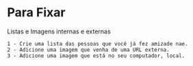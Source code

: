 # Para Fixar

Listas e Imagens internas e externas

    1 - Crie uma lista das pessoas que você já fez amizade nae.
    2 - Adicione uma imagem que venha de uma URL externa.
    3 - Adicione uma imagem que está no seu computador, local.
